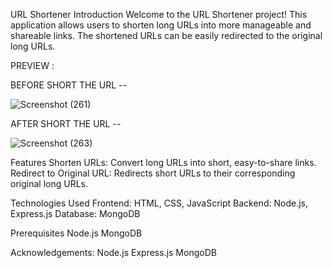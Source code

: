 URL Shortener
Introduction
Welcome to the URL Shortener project! This application allows users to shorten long URLs into more manageable and shareable links. The shortened URLs can be easily redirected to the original long URLs.

PREVIEW :

BEFORE SHORT THE URL --

![Screenshot (261)](https://github.com/user-attachments/assets/586e2671-3534-4ec1-838d-1f10a4fe13c1)

AFTER SHORT THE URL --

![Screenshot (263)](https://github.com/user-attachments/assets/8fc1a866-5c99-4528-aeea-4060a3628993)


Features
Shorten URLs: Convert long URLs into short, easy-to-share links.
Redirect to Original URL: Redirects short URLs to their corresponding original long URLs.

Technologies Used
Frontend: HTML, CSS, JavaScript
Backend: Node.js, Express.js
Database: MongoDB

Prerequisites
Node.js
MongoDB

Acknowledgements:
Node.js
Express.js
MongoDB
